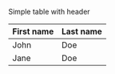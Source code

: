 Simple table with header

| First name | Last name | 
| --- | --- | 
| John | Doe | 
| Jane | Doe |
